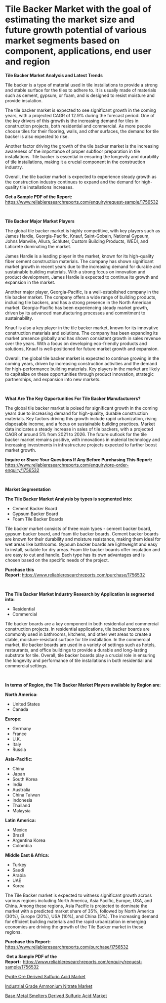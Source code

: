 <p><h1>Tile Backer Market with the goal of estimating the market size and future growth potential of various market segments based on component, applications, end user and region</h1></p><p><strong>Tile Backer Market Analysis and Latest Trends</strong></p>
<p><p>Tile backer is a type of material used in tile installations to provide a strong and stable surface for the tiles to adhere to. It is usually made of materials such as cement, gypsum, or foam, and is designed to resist moisture and provide insulation.</p><p>The tile backer market is expected to see significant growth in the coming years, with a projected CAGR of 12.9% during the forecast period. One of the key drivers of this growth is the increasing demand for tiles in construction projects, both residential and commercial. As more people choose tiles for their flooring, walls, and other surfaces, the demand for tile backer is also expected to rise.</p><p>Another factor driving the growth of the tile backer market is the increasing awareness of the importance of proper subfloor preparation in tile installations. Tile backer is essential in ensuring the longevity and durability of tile installations, making it a crucial component in the construction industry.</p><p>Overall, the tile backer market is expected to experience steady growth as the construction industry continues to expand and the demand for high-quality tile installations increases.</p></p>
<p><strong>Get a Sample PDF of the Report:&nbsp;</strong> <a href="https://www.reliableresearchreports.com/enquiry/request-sample/1756532">https://www.reliableresearchreports.com/enquiry/request-sample/1756532</a></p>
<p>&nbsp;</p>
<p><strong>Tile Backer Major Market Players</strong></p>
<p><p>The global tile backer market is highly competitive, with key players such as James Hardie, Georgia-Pacific, Knauf, Saint-Gobain, National Gypsum, Johns Manville, Allura, Schluter, Custom Building Products, WEDI, and Laticrete dominating the market. </p><p>James Hardie is a leading player in the market, known for its high-quality fiber cement construction materials. The company has shown significant market growth in recent years due to the increasing demand for durable and sustainable building materials. With a strong focus on innovation and product development, James Hardie is expected to continue its growth and expansion in the market.</p><p>Another major player, Georgia-Pacific, is a well-established company in the tile backer market. The company offers a wide range of building products, including tile backers, and has a strong presence in the North American market. Georgia-Pacific has been experiencing steady market growth, driven by its advanced manufacturing processes and commitment to sustainability.</p><p>Knauf is also a key player in the tile backer market, known for its innovative construction materials and solutions. The company has been expanding its market presence globally and has shown consistent growth in sales revenue over the years. With a focus on developing eco-friendly products and solutions, Knauf is well-positioned for future market growth and expansion.</p><p>Overall, the global tile backer market is expected to continue growing in the coming years, driven by increasing construction activities and the demand for high-performance building materials. Key players in the market are likely to capitalize on these opportunities through product innovation, strategic partnerships, and expansion into new markets.</p></p>
<p>&nbsp;</p>
<p><strong>What Are The Key Opportunities For Tile Backer Manufacturers?</strong></p>
<p><p>The global tile backer market is poised for significant growth in the coming years due to increasing demand for high-quality, durable construction materials. Key factors driving this growth include rapid urbanization, rising disposable income, and a focus on sustainable building practices. Market data indicates a steady increase in sales of tile backers, with a projected CAGR of around 5% from 2021 to 2026. The future outlook for the tile backer market remains positive, with innovations in material technology and increasing investments in infrastructure projects expected to further boost market growth.</p></p>
<p><strong>Inquire or Share Your Questions If Any Before Purchasing This Report:</strong> <a href="https://www.reliableresearchreports.com/enquiry/pre-order-enquiry/1756532">https://www.reliableresearchreports.com/enquiry/pre-order-enquiry/1756532</a></p>
<p>&nbsp;</p>
<p><strong>Market Segmentation</strong></p>
<p><strong>The Tile Backer Market Analysis by types is segmented into:</strong></p>
<p><ul><li>Cement Backer Board</li><li>Gypsum Backer Board</li><li>Foam Tile Backer Boards</li></ul></p>
<p><p>Tile backer market consists of three main types - cement backer board, gypsum backer board, and foam tile backer boards. Cement backer boards are known for their durability and moisture resistance, making them ideal for wet areas like bathrooms. Gypsum backer boards are lightweight and easy to install, suitable for dry areas. Foam tile backer boards offer insulation and are easy to cut and handle. Each type has its own advantages and is chosen based on the specific needs of the project.</p></p>
<p><strong>Purchase this Report:&nbsp;</strong><a href="https://www.reliableresearchreports.com/purchase/1756532">https://www.reliableresearchreports.com/purchase/1756532</a></p>
<p>&nbsp;</p>
<p><strong>The Tile Backer Market Industry Research by Application is segmented into:</strong></p>
<p><ul><li>Residential</li><li>Commercial</li></ul></p>
<p><p>Tile backer boards are a key component in both residential and commercial construction projects. In residential applications, tile backer boards are commonly used in bathrooms, kitchens, and other wet areas to create a stable, moisture-resistant surface for tile installation. In the commercial market, tile backer boards are used in a variety of settings such as hotels, restaurants, and office buildings to provide a durable and long-lasting substrate for tile. Overall, tile backer boards play a crucial role in ensuring the longevity and performance of tile installations in both residential and commercial settings.</p></p>
<p>&nbsp;</p>
<p><strong>In terms of Region, the Tile Backer Market Players available by Region are:</strong></p>
<p>
    <p> <strong> North America: </strong>
        <ul>
            <li>United States</li>
            <li>Canada</li>
        </ul>
        </p> 
    <p> <strong> Europe: </strong>
        <ul>
            <li>Germany</li>
            <li>France</li>
            <li>U.K.</li>
            <li>Italy</li>
            <li>Russia</li>
        </ul>
        </p> 
    <p> <strong> Asia-Pacific: </strong>
        <ul>
            <li>China</li>
            <li>Japan</li>
            <li>South Korea</li>
            <li>India</li>
            <li>Australia</li>
            <li>China Taiwan</li>
            <li>Indonesia</li>
            <li>Thailand</li>
            <li>Malaysia</li>
        </ul>
        </p> 
    <p> <strong> Latin America: </strong>
        <ul>
            <li>Mexico</li>
            <li>Brazil</li>
            <li>Argentina Korea</li>
            <li>Colombia</li>
        </ul>
        </p> 
    <p> <strong> Middle East & Africa: </strong>
        <ul>
            <li>Turkey</li>
            <li>Saudi</li>
            <li>Arabia</li>
            <li>UAE</li>
            <li>Korea</li>
        </ul>
    </p>
    </p>
<p><p>The Tile Backer market is expected to witness significant growth across various regions including North America, Asia Pacific, Europe, USA, and China. Among these regions, Asia Pacific is projected to dominate the market with a predicted market share of 35%, followed by North America (30%), Europe (20%), USA (10%), and China (5%). The increasing demand for efficient building materials and the rapid urbanization in emerging economies are driving the growth of the Tile Backer market in these regions.</p></p>
<p><strong>Purchase this Report: </strong><a href="https://www.reliableresearchreports.com/purchase/1756532">https://www.reliableresearchreports.com/purchase/1756532</a></p>
<p>&nbsp;<strong>Get a Sample PDF of the Report:&nbsp;&nbsp;</strong><a href="https://www.reliableresearchreports.com/enquiry/request-sample/1756532">https://www.reliableresearchreports.com/enquiry/request-sample/1756532</a></p>
<p><strong></strong></p>
<p><p><a href="https://view.publitas.com/reportprime-1/pyrite-ore-derived-sulfuric-acid-market-size-and-examines-its-market-scope-with-a-primary-focus-on-growth-opportunities-and-forecasted-trends-spanning-from-2023-to-2030/">Pyrite Ore Derived Sulfuric Acid Market</a></p><p><a href="https://view.publitas.com/reportprime-1/industrial-grade-ammonium-nitrate-market-research-report-forecasted-for-period-from-2023-2030-by-market-type-market-application-and-region/">Industrial Grade Ammonium Nitrate Market</a></p><p><a href="https://view.publitas.com/reportprime-1/base-metal-smelters-derived-sulfuric-acid-market-analysis-and-market-size-global-industry-overview-market-segmentation-and-forecast-2023-to-2030/">Base Metal Smelters Derived Sulfuric Acid Market</a></p></p>